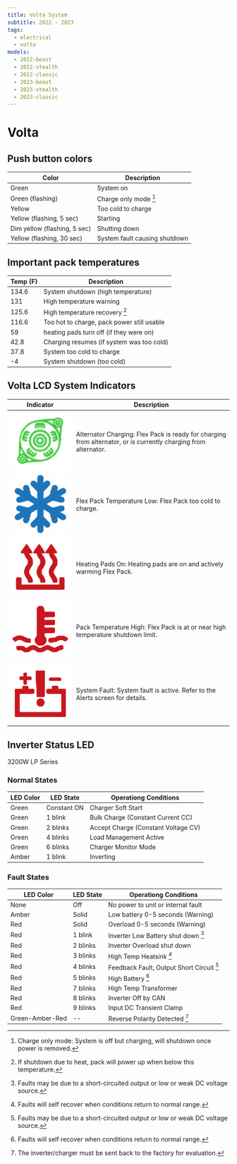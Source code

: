 ```yaml
---
title: Volta System
subtitle: 2022 - 2023
tags:
  - electrical
  - volta
models:
  - 2022-beast
  - 2022-stealth
  - 2022-classic
  - 2023-beast
  - 2023-stealth
  - 2023-classic
---
```


# Volta

## Push button colors

| Color                        | Description                   |
| ---------------------------- | ----------------------------- |
| Green                        | System on                     |
| Green (flashing)             | Charge only mode [^button-1]  |
| Yellow                       | Too cold to charge            |
| Yellow (flashing, 5 sec)     | Starting                      |
| Dim yellow (flashing, 5 sec) | Shutting down                 |
| Yellow (flashing, 30 sec)    | System fault causing shutdown |

[^button-1]: Charge only mode: System is off but charging, will shutdown once power is removed.

## Important pack temperatures

| Temp (F) | Description                                |
| -------- | ------------------------------------------ |
| 134.6    | System shutdown (high temperature)         |
| 131      | High temperature warning                   |
| 125.6    | High temperature recovery [^temp-1]        |
| 116.6    | Too hot to charge, pack power still usable |
| 59       | heating pads turn off (if they were on)    |
| 42.8     | Charging resumes (if system was too cold)  |
| 37.8     | System too cold to charge                  |
| -4       | System shutdown (too cold)                 |

[^temp-1]: If shutdown due to heat, pack will power up when below this temperature.

## Volta LCD System Indicators

| Indicator                                         | Description                                                                                                     |
| ------------------------------------------------- | --------------------------------------------------------------------------------------------------------------- |
| ![](images/volta-system-indicator-alternator.png) | Alternator Charging: Flex Pack is ready for charging from alternator, or is currently charging from alternator. |
| ![](images/volta-system-indicator-cold.png)       | Flex Pack Temperature Low: Flex Pack too cold to charge.                                                        |
| ![](images/volta-system-indicator-heating.png)    | Heating Pads On: Heating pads are on and actively warming Flex Pack.                                            |
| ![](images/volta-system-indicator-hot.png)        | Pack Temperature High: Flex Pack is at or near high temperature shutdown limit.                                 |
| ![](images/volta-system-indicator-fault.png)      | System Fault: System fault is active. Refer to the Alerts screen for details.                                   |

## Inverter Status LED

3200W LP Series

### Normal States

| LED Color | LED State   | Operationg Conditions               |
| --------- | ----------- | ----------------------------------- |
| Green     | Constant ON | Charger Soft Start                  |
| Green     | 1 blink     | Bulk Charge (Constant Current CC)   |
| Green     | 2 blinks    | Accept Charge (Constant Voltage CV) |
| Green     | 4 blinks    | Load Management Active              |
| Green     | 6 blinks    | Charger Monitor Mode                |
| Amber     | 1 blink     | Inverting                           |

### Fault States

| LED Color       | LED State | Operationg Conditions                           |
| --------------- | --------- | ----------------------------------------------- |
| None            | Off       | No power to unit or internal fault              |
| Amber           | Solid     | Low battery 0-5 seconds (Warning)               |
| Red             | Solid     | Overload 0-5 seconds (Warning)                  |
| Red             | 1 blink   | Inverter Low Battery shut down [^fault-2]       |
| Red             | 2 blinks  | Inverter Overload shut down                     |
| Red             | 3 blinks  | High Temp Heatsink [^fault-1]                   |
| Red             | 4 blinks  | Feedback Fault, Output Short Circuit [^fault-2] |
| Red             | 5 blinks  | High Battery [^fault-1]                         |
| Red             | 7 blinks  | High Temp Transformer                           |
| Red             | 8 blinks  | Inverter Off by CAN                             |
| Red             | 9 blinks  | Input DC Transient Clamp                        |
| Green-Amber-Red | --        | Reverse Polarity Detected [^fault-3]            |

[^fault-1]: Faults will self recover when conditions return to normal range.
[^fault-2]: Faults may be due to a short-circuited output or low or weak DC voltage source.
[^fault-3]: The inverter/charger must be sent back to the factory for evaluation.
